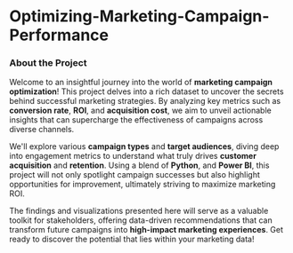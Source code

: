 # Optimizing-Marketing-Campaign-Performance

### About the Project

Welcome to an insightful journey into the world of **marketing campaign optimization**! This project delves into a rich dataset to uncover the secrets behind successful marketing strategies. By analyzing key metrics such as **conversion rate**, **ROI**, and **acquisition cost**, we aim to unveil actionable insights that can supercharge the effectiveness of campaigns across diverse channels.

We'll explore various **campaign types** and **target audiences**, diving deep into engagement metrics to understand what truly drives **customer acquisition** and **retention**. Using a blend of **Python**, and **Power BI**, this project will not only spotlight campaign successes but also highlight opportunities for improvement, ultimately striving to maximize marketing ROI.

The findings and visualizations presented here will serve as a valuable toolkit for stakeholders, offering data-driven recommendations that can transform future campaigns into **high-impact marketing experiences**. Get ready to discover the potential that lies within your marketing data!
